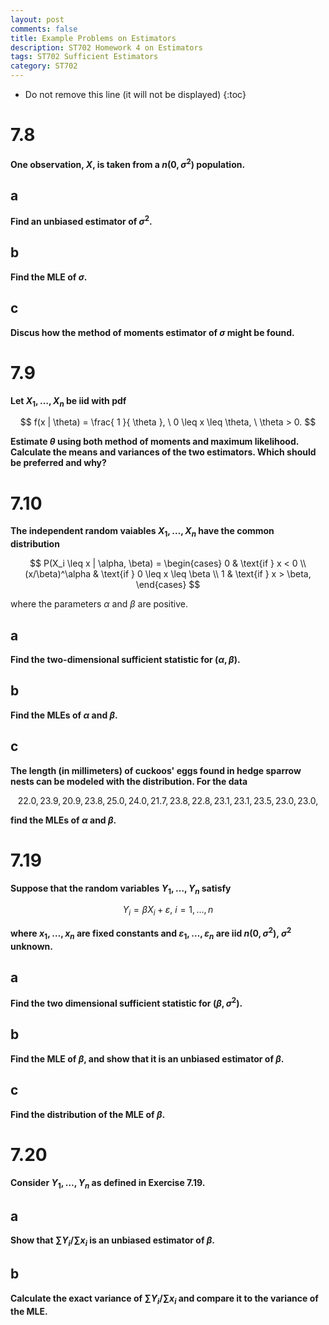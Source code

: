 ```yaml
---
layout: post
comments: false
title: Example Problems on Estimators
description: ST702 Homework 4 on Estimators
tags: ST702 Sufficient Estimators
category: ST702
---
```


* Do not remove this line (it will not be displayed)
{:toc}

# 7.8
**One observation, $X$, is taken from a $n(0, \sigma^2)$ population.**


## a
**Find an unbiased estimator of $\sigma^2$.**



## b
**Find the MLE of $\sigma$.**




## c
**Discus how the method of moments estimator of $\sigma$ might be found.**





# 7.9
**Let $X_1, \dots , X_n$ be iid with pdf**

$$
f(x | \theta) = \frac{ 1 }{ \theta }, \ 0 \leq x \leq \theta, \ \theta > 0.
$$


**Estimate $\theta$ using both method of moments and maximum likelihood. Calculate the means and variances of the two estimators. Which should be preferred and why?**



# 7.10
**The independent random vaiables $X_1 , \dots , X_n$ have the common distribution**


$$
P(X_i \leq x | \alpha, \beta) = 
\begin{cases}
	0 & \text{if } x < 0 \\
	(x/\beta)^\alpha & \text{if } 0 \leq x \leq \beta \\
	1 & \text{if } x > \beta,
\end{cases}
$$

where the parameters $\alpha$ and $\beta$ are positive.

## a
**Find the two-dimensional sufficient statistic for $(\alpha, \beta)$.**



## b
**Find the MLEs of $\alpha$ and $\beta$.**



## c
**The length (in millimeters) of cuckoos' eggs found in hedge sparrow nests can be modeled with the distribution. For the data**

$$
22.0, 23.9, 20.9, 23.8, 25.0, 24.0, 21.7, 23.8, 22.8, 23.1, 23.1, 23.5, 23.0, 23.0,
$$

**find the MLEs of $\alpha$ and $\beta$.**


# 7.19
**Suppose that the random variables $Y_1, \dots , Y_n$ satisfy**

$$
Y_i = \beta X_i + \varepsilon, \ i = 1, \dots , n
$$


**where $x_1, \dots , x_n$ are fixed constants and $\varepsilon_1 , \dots , \varepsilon_n$ are iid $n(0, \sigma^2)$, $\sigma^2$ unknown.**

## a
**Find the two dimensional sufficient statistic for $(\beta, \sigma^2)$.**



## b
**Find the MLE of $\beta$, and show that it is an unbiased estimator of $\beta$.**



## c
**Find the distribution of the MLE of $\beta$.**





# 7.20
**Consider $Y_1, \dots , Y_n$ as defined in Exercise 7.19.**

## a
**Show that $\sum Y_i / \sum x_i$ is an unbiased estimator of $\beta$.**


## b
**Calculate the exact variance of $\sum Y_i / \sum x_i$ and compare it to the variance of the MLE.**